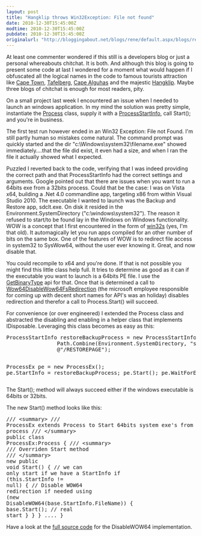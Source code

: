 ```yaml
---
layout: post
title: "Hangklip throws Win32Exception: File not found"
date: 2010-12-30T15:45:00Z
modtime: 2010-12-30T15:45:00Z
pubdate: 2010-12-30T15:45:00Z
originalurl: "http://bloggingabout.net/blogs/rene/default.aspx/blogs/rene/archive/2010/12/30/hangklip-throws-win32exception-file-not-found.aspx"
---
```



<p>At least one commenter wondered if this still is a developers blog or just a personal whereabouts chitchat. It is both. And although this blog is going to present some code at last I wondered for a moment what would happen if I obfuscated all the logical names in the code to famous tourists attraction like <a href="http://en.wikipedia.org/wiki/Cape_Town" target="_blank">Cape Town</a>, <a href="http://en.wikipedia.org/wiki/Tafelberg,_South_Africa" target="_blank">Tafelberg</a>, <a href="http://en.wikipedia.org/wiki/Cape_Agulhas" target="_blank">Cape Alguhas</a> and the majestic <a href="http://en.wikipedia.org/wiki/False_Bay" target="_blank">Hangklip</a>. Maybe three blogs of chitchat is enough for most readers, pity.</p><p>On a small project last week I encountered an issue when I needed to launch an windows application. In my mind the solution was pretty simple, instantiate the <a href="http://msdn.microsoft.com/en-us/library/system.diagnostics.process.aspx" target="_blank">Process</a> class, supply it with a <a href="http://msdn.microsoft.com/en-us/library/bfbyhds5.aspx" target="_blank">ProcessStartInfo</a>, call Start(); and you're in business.</p><p>The first test run however ended in an Win32 Exception: File not Found. I'm still partly human so mistakes come natural. The command prompt was quickly started and the dir "c:\Windows\system32\filename.exe" showed immediately….that the file did exist, it even had a size, and when I ran the file it actually showed what I expected.</p><p>Puzzled I reverted back to the code, verifying that I was indeed providing the correct path and that ProcessStartInfo had the correct settings and arguments. Google pointed out that there are issues when you want to run a 64bits exe from a 32bits process. Could that be the case: I was on Vista x64, building a .Net 4.0 commandline app, targeting x86 from within Visual Studio 2010. The executable I wanted to launch was the Backup and Restore app, sdclt.exe. On disk it resided in the Environment.SystemDirectory ("c:\windows\system32"). The reason it refused to start/to be found lay in the Windows on Windows functionality. WOW is a concept that I first encountered in the form of <a href="http://en.wikipedia.org/wiki/Win32s" target="_blank">win32s</a> (yes, I'm that old). It automagically let you run apps compiled for an other number of bits on the same box. One of the features of WOW is to redirect file access in system32 to SysWow64, without the user ever knowing it. Great, and now disable that.</p><p>You could recompile to x64 and you're done. If that is not possible you might find this little class help full. It tries to determine as good as it can if the executable you want to launch is a 64bits PE file. I use the <a href="http://www.pinvoke.net/default.aspx/kernel32/GetBinaryType.html" target="_blank">GetBinaryType</a> api for that. Once that is determined a call to <a href="http://www.pinvoke.net/default.aspx/kernel32/Wow64DisableWow64FsRedirection.html" target="_blank">Wow64DisableWow64FsRedirection</a> (the microsoft employee responsible for coming up with decent short names for API's was an holiday) disables redirection and therefor a call to Process.Start() will succeed.</p><p>For convenience (or over engineered) I extended the Process class and abstracted the disabling and enabling in a helper class that implements IDisposable. Leveraging this class becomes as easy as this:</p><pre xml:space="preserve" class="csharpcode">
ProcessStartInfo restoreBackupProcess = <span class="kwrd">new</span> ProcessStartInfo(
                Path.Combine(Environment.SystemDirectory, <span class="str">"sdclt.exe"</span>), 
                <span class="str">@"/RESTOREPAGE"</span>);

ProcessEx pe = <span class="kwrd">new</span> ProcessEx();
pe.StartInfo = restoreBackupProcess;
pe.Start();
pe.WaitForExit();
</pre><p>The Start(); method will always succeed either if the windows executable is 64bits or 32bits.</p><p>The new Start() method looks like this:</p><pre xml:space="preserve" class="csharpcode">
    <span class="rem">/// &lt;summary&gt;</span>
    <span class="rem">/// ProcessEx extends Process to Start 64bits system exe's from a 32 bits process</span>
    <span class="rem">/// &lt;/summary&gt;</span>
    <span class="kwrd">public</span> <span class="kwrd">class</span> ProcessEx:Process
    {
        <span class="rem">/// &lt;summary&gt;</span>
        <span class="rem">/// Overriden Start method</span>
        <span class="rem">/// &lt;/summary&gt;</span>
        <span class="kwrd">new</span> <span class="kwrd">public</span> <span class="kwrd">void</span> Start()
        {
            <span class="rem">// we can only start if we have a StartInfo</span>
            <span class="kwrd">if</span> (<span class="kwrd">this</span>.StartInfo != <span class="kwrd">null</span>)
            {
                <span class="rem">// Disable WOW64 redirection if needed</span>
                <span class="kwrd">using</span> (<span class="kwrd">new</span> DisableWOW64(<span class="kwrd">base</span>.StartInfo.FileName))
                {
                    <span class="kwrd">base</span>.Start(); <span class="rem">// real start</span>
                }
            }
        }
       ....
     }
</pre><p>Have a look at the <a href="/cfs-file.ashx/__key/CommunityServer.Blogs.Components.WeblogFiles/rene.src/4380.ProcessEx.zip" target="_blank">full source code</a> for the DisableWOW64 implementation.</p>

